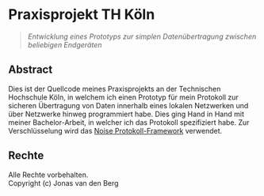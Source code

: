 # Praxisprojekt TH Köln

> *Entwicklung eines Prototyps
zur simplen Datenübertragung
zwischen beliebigen Endgeräten*

## Abstract

Dies ist der Quellcode meines Praxisprojekts an der Technischen Hochschule Köln,
in welchem ich einen Prototyp für mein Protokoll zur sicheren Übertragung von Daten
innerhalb eines lokalen Netzwerken und über Netzwerke hinweg programmiert habe.
Dies ging Hand in Hand mit meiner Bachelor-Arbeit,
in welcher ich das Protokoll spezifiziert habe.
Zur Verschlüsselung wird das
[Noise Protokoll-Framework](http://www.noiseprotocol.org/) verwendet.

## Rechte

Alle Rechte vorbehalten.  
Copyright (c) Jonas van den Berg
